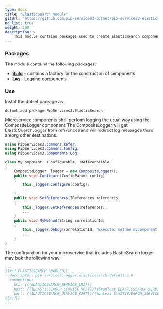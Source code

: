```yaml
---
type: docs
title: "ElasticSearch module"
gitUrl: "https://github.com/pip-services3-dotnet/pip-services3-elasticsearch-dotnet"
no_list: true
weight: 500
description: > 
    This module contains packages used to create Elasticsearch components, including logging components with data storage on the Elasticsearch server.
---
```



### Packages

The module contains the following packages:

- [**Build**](build) - contains a factory for the construction of components
- [**Log**](log) - Logging components


### Use

Install the dotnet package as
```bash
dotnet add package PipServices3.ElasticSearch
```

Microservice components shall perform logging the usual way using the CompositeLogger component.
The CompositeLogger will get ElasticSearchLogger from references and will redirect log messages
there among other destinations.

```cs
using PipServices3.Commons.Refer;
using PipServices3.Commons.Config;
using PipServices3.Components.Log;

class MyComponent: IConfigurable, IReferenceable 
{
    CompositeLogger _logger = new CompositeLogger();
    public void Configure(ConfigParams config)
    {
        this._logger.Configure(config);
        ...
    }
    public void SetReferences(IReferences references)
    {
        this._logger.SetReferences(references);
        ...
    }
    public void MyMethod(String correlationId)
    {
        this._logger.Debug(correlationId, "Executed method mycomponent.mymethod");
        ...
    }
}
```

The configuration for your microservice that includes ElasticSearch logger may look the following way.

```yaml
...
{{#if ELASTICSEARCH_ENABLED}}
- descriptor: pip-services:logger:elasticsearch:default:1.0
  connection:
    uri: {{{ELASTICSEARCG_SERVICE_URI}}}
    host: {{{ELASTICSEARCH_SERVICE_HOST}}}{{#unless ELASTICSEARCH_SERVICE_HOST}}localhost{{/unless}}
    port: {{ELASTICSEARCG_SERVICE_PORT}}{{#unless ELASTICSEARCH_SERVICE_PORT}}9200{{/unless}}\ 
{{/if}}
...
```
